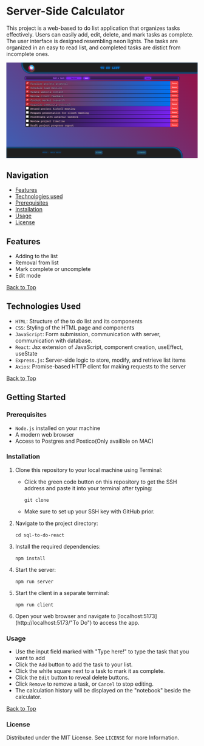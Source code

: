 # Server-Side Calculator <a name="top"></a>

This project is a web-based to do list application that organizes tasks effectively. Users can easily add, edit, delete, and mark tasks as complete. The user interface is designed resembling neon lights. The tasks are organized in an easy to read list, and completed tasks are distict from incomplete ones.

![App Screenshot](/public/images/app-screenshot.png)

## Navigation
- [Features](#features)
- [Technologies used](#technologies-used)
- [Prerequisites](#prerequisites)
- [Installation](#installation)
- [Usage](#usage)
- [License](#license)

## Features 

- Adding to the list
- Removal from list
- Mark complete or uncomplete
- Edit mode

[Back to Top](#top)
## Technologies Used

- `HTML`: Structure of the to do list and its components
- `CSS`: Styling of the HTML page and components
- `JavaScript`: Form submission, communication with server, communication with database.
- `React`: Jsx extension of JavaScript, component creation, useEffect, useState
- `Express.js`: Server-side logic to store, modify, and retrieve list items
- `Axios`: Promise-based HTTP client for making requests to the server

[Back to Top](#top)
## Getting Started

### Prerequisites

- `Node.js` installed on your machine
- A modern web browser
- Access to Postgres and Postico(Only availible on MAC)

### Installation

1. Clone this repository to your local machine using Terminal:

    - Click the green code button on this repository to get the SSH address and paste it into your terminal after typing:
        ```shell
        git clone
        ```
    - Make sure to set up your SSH key with GitHub prior.
2. Navigate to the project directory:

    ```shell
    cd sql-to-do-react
    ```

3. Install the required dependencies:

    ```shell
    npm install
    ```
4. Start the server:

    ```shell
    npm run server
    ```
5. Start the client in a separate terminal:

    ```shell
    npm run client
    ```
5. Open your web browser and navigate to [localhost:5173](http://localhost:5173/"To Do") to access the app.

### Usage

- Use the input field marked with "Type here!" to type the task that you want to add
- Click the `Add` button to add the task to your list.
- Click the white square next to a task to mark it as complete.
- Click the `Edit` button to reveal delete buttons.
- Click `Remove` to remove a task, or `Cancel` to stop editing.
- The calculation history will be displayed on the "notebook" beside the calculator.

[Back to Top](#top)

### License

Distributed under the MIT License. See `LICENSE` for more Information.
